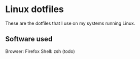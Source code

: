 # Linux dotfiles
These are the dotfiles that I use on my systems running Linux.

## Software used
Browser: Firefox
Shell: zsh
(todo)
